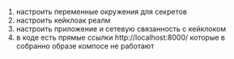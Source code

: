 1. настроить переменные окружения для секретов
2. настроить кейклоак реалм
3. настроить приложение и сетевую связанность с кейклоком
4. в коде есть прямые ссылки http://localhost:8000/ которые в собранно образе компосе не работают